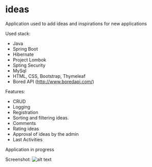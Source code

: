 # ideas

Application used to add ideas and inspirations for new applications

Used stack:
* Java
* Spring Boot
* Hibernate
* Project Lombok
* Spting Security
* MySql
* HTML, CSS, Bootstrap, Thymeleaf
* Bored API (http://www.boredapi.com/)

Features:
* CRUD
* Logging
* Registration
* Sorting and filtering ideas. 
* Comments
* Rating ideas
* Approval of ideas by the admin
* Last Activities

Application in progress

Screenshot:
![alt text](https://user-images.githubusercontent.com/27889606/51564703-4d267280-1e90-11e9-9fb4-803c86de701d.png)

